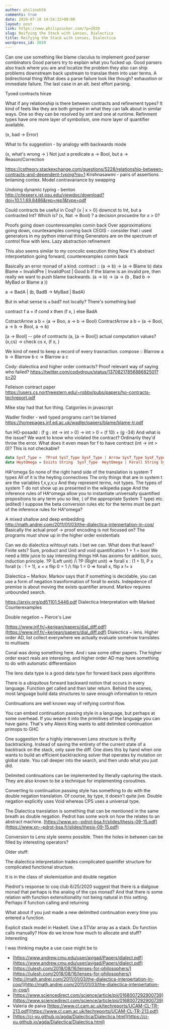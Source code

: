 ```yaml
---
author: philzook58
comments: true
date: 2020-07-10 14:54:22+00:00
layout: post
link: https://www.philipzucker.com/?p=2839
slug: Reifying the Stack with Lenses, Dialectica
title: Reifying the Stack with Lenses, Dialectica
wordpress_id: 2839
---
```



Can one use something like blame claculus to implement _good_ parser combinators
Good parsers try to explain what you fucked up.
Good parsers also track where you are and localize the problem
they also can ship problems downstream back upstream to translae them into user terms.
A bidirectional thing
What does a parse failure look like though?
exhaustion or immediate failure. The last case in an alt.
best effort parsing.


Tyoed contracts hinze


What if any relationship is there between contracts and refinement types? It kind of feels like they are both gimped in what they can talk about in similar ways. One so they can be resolved by smt and one at runtime. Refinment types have one more layer of symbolism, one more layer of quantifier available.

(x, bad -> Error)

What to fix suggestion - by analogy with backwards mode

(x, what's wrong -> )
Not just a predicate a -> Bool, but a -> Reason/Correction



https://cstheory.stackexchange.com/questions/5228/relationship-between-contracts-and-dependent-typing?rq=1 Krishnasawmi - pairs of assertions bnlaming contex. Model contravariance by swapping

Undoing dynamic typing - benton http://citeseerx.ist.psu.edu/viewdoc/download?doi=10.1.1.69.8486&rep=rep1&type=pdf

Could contracts be useful in Coq? {x | x > 0} downcst to Int, but a contracted Int? Which is?   (x, Nat -> Bool) ? a decision procuedre for x > 0?

Proofs going down counterexamples comin back
Over approximations going down, countexamples coming back
CEGIS - consider that i used generators in my python interval thing
Generators are on the spectrum of control flow with lens.
Lazy abstraction refinement

This also seems similar to my concolic execution thing
Now it's abstract interpoetation going forward, counterexamples comin back



Basically an error monad of a kind.
contract :: (a -> b) -> (a -> Blame b)
data Blame = InvalidPre | InvalidPost | Good b
If the blame is an invalid pre, then really we want to push blame backwards.
(a -> b) -> (a -> (b , Bad b -> MyBad or Blame a ))

a -> BadA | (b, BadB -> MyBad | BadA)

But in what sense is `a` bad? not locally? There's something bad

contract f a = if cond x then (f x, ) else BadA

CotractArrow a b = (a -> Boo, a -> b -> Bool)
ContractArrow a b = (a -> Bool, a -> b -> Bool, a -> b)

[a -> Bool] --  pile of contracts
(a, [a -> Bool]) actual computation values?
\(x,cs) -> check cs x,   (f x, )


We kind of need to keep a record of every trasnaction.
compose :: Blarrow a b -> Blarrow b c -> Blarrow a c


Cody: dialectica and higher order contracts? Proof relevant way of saying who failed?
https://twitter.com/codydroux/status/1370821785688682501?s=20

Felleison contract paper
https://users.cs.northwestern.edu/~robby/pubs/papers/ho-contracts-techreport.pdf

Mike stay had that fun thing. Catgoriies in javascript

Wadler findler - well typed programs can't be blamed
https://homepages.inf.ed.ac.uk/wadler/papers/blame/blame-tr.pdf

fun HO-posadd : (f g : int -> int > 0) -> int > 0 =
   (f 10) + (g -34)
And what is the issue? We want to know who violated the contract?
Ordinarily they'd throw the error.
What does it even mean for f to have contract (int -> int > 0)? This is not checkable?





```haskell
data SysT_Type =  TProd SysT_Type SysF_Type | Arrow SysT_Type SysF_Type | Nat
data HeytOmega = Exists String  SysT_Type  HeytOmega | Forall String SysT_Type HeytOmega | Hand HeyOmega HeytOmega | PropAtom String | Eq SysTType SysTTerm SysTTerm | Implies .. | Or .. | True | False | Anything else?
```
HA^omega
So none of the right hand side of the translation is system T types
All of it is the heyting connectives
The only things that are in system t are the variables f,x,y,v,u
And they represent terms, not types.
The types of system T do not show up as presented in the wikipedia page
And the inference rules of HA^omega allow you to instantiate universally quantified propositions to any term you so like, ( of the appropriate System T type) etc. (edited) 
I suppose the beta conversion rules etc for the terms must be part of the inference rules for HA^omega?

A mixed shallow and deep embedding http://math.andrej.com/2011/01/03/the-dialectica-interpertation-in-coq/
Basically the actual proof -> proof encoding is not focused on?
The programs must show up in the higher order existentials


Can we do dialectica wihtouyt nats.
I bet we can.
What does that leave? Finite sets? 
Sum, product and Unit and void
quantification 1 + 1 = bool
We need a little juice to say interesting things
HA has axioms for addition, succ, induction principle.
?P (Left unit) /\ ?P (Right unit)  => forall x : (1 + 1), P x
forall (x : 1 + 1), x = x 
flip 0 = 1 /\ flip 1 = 0 => forall x, flip x != x


Dialectica ~ Markov. Markov says that if something is decidable, you can use a form of negation trasnformation of forall to exists. Indepdence of premise is about moving the exists quantifier around. Markov requires unbounded search.

https://arxiv.org/pdf/1101.5446.pdf Dialectica Interpretation with Marked Counterexamples





Double negation ~ Pierce's Law







[https://www.irif.fr/~kerjean/papers/dial_diff.pdf](https://www.irif.fr/~kerjean/papers/dial_diff.pdf) Dialectica ~ lens. Higher order AD, list collect everywhere we actually evaluate somehow translates to multisets







Conal was doing something here. And i saw some other papers. The higher order exact reals are interesing. and higher order AD may have something to do with automatic differentiaion



















The lens data type is a good data type for forward back pass algorithms







There is a ubiquitous forward backward notion that occurs in every language. Function get called and then later return. Behind the scenes, most language build data structures to save enough information to return







Continuations are well known way of reifying control flow.







You can embed continuation passing style in a language, but perhaps at some overhead. If you weave it into the primitives of the language you can have gains. That's why Alexis King wants to add delimited continuation primops to GHC







One suggestion for a highly interwoven Lens structure is thrifty backtracking. Instead of saving the entirety of the current state of a backtrack on the stack, only save the diff. One does this by hand when one wants to build an efficient backtracking solver that operates by mutation on global state. You call deeper into the search, and then undo what you just did.







Delimited continuations can be implemented by literally capturing the stack. They are also known to be a technique for implementing coroutines. 







Converting to continuation passing style has something to do with the double negation translation. Of course, by type, it doesn't quite jive. Double negation explicitly uses Void whereas CPS uses a universal type. 







The Dialectica translation is something that can be mentioned in the same breath as double negation. Pedrot has some work on how the relates to an abstract machine. [https://www.xn--pdrot-bsa.fr/slides/thesis-09-15.pdf](https://www.xn--pdrot-bsa.fr/slides/thesis-09-15.pdf)







Conversion to Lens style seems possible. Then the holes in between can be filled by interesting operators?







Older stuff:







The dialectica interpretation trades complicated quantifer structure for complicated functional structure.







It is in the class of skolemization and double negation







Piedrot's response to coq club 6/25/2020 suggest that there is a dialgoue monad that perhaps is the analog of the cps monad? And that there is some relation with function extensitionality not being natural in this setting. Perhaps if function calling and returning







What about if you just made a new delimitted continuation every time you entered a function. 







Explicit stack model in Haskell. Use a STVar array as a stack. Do function calls manually? How do we know how much to allocate and stuff? Interesting







I was thinking maybe a use case might be to 







  * [https://www.andrew.cmu.edu/user/avigad/Papers/dialect.pdf](https://www.andrew.cmu.edu/user/avigad/Papers/dialect.pdf)
  * [https://julesh.com/2018/08/16/lenses-for-philosophers/](https://julesh.com/2018/08/16/lenses-for-philosophers/)
  * [http://math.andrej.com/2011/01/03/the-dialectica-interpertation-in-coq/](http://math.andrej.com/2011/01/03/the-dialectica-interpertation-in-coq/)
  * [https://www.sciencedirect.com/science/article/pii/0168007292900739](https://www.sciencedirect.com/science/article/pii/0168007292900739)
  * Valeria de paiva [https://www.cl.cam.ac.uk/techreports/UCAM-CL-TR-213.pdf](https://www.cl.cam.ac.uk/techreports/UCAM-CL-TR-213.pdf)
  * [https://cj-xu.github.io/agda/Dialectica/Dialectica.html](https://cj-xu.github.io/agda/Dialectica/Dialectica.html)


